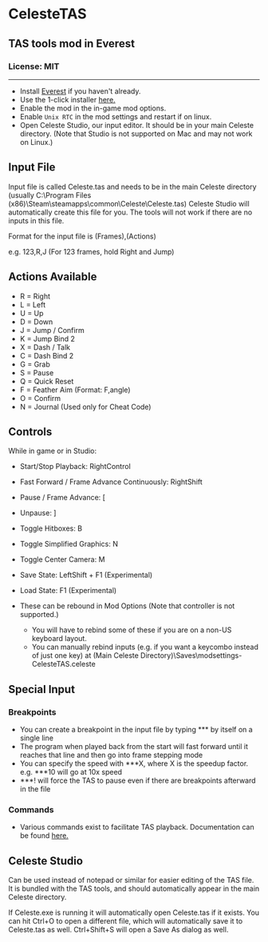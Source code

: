 # CelesteTAS

## TAS tools mod in Everest

### License: MIT

----
- Install [Everest](https://everestapi.github.io/) if you haven't already.
- Use the 1-click installer [here.](https://gamebanana.com/tools/6715)
- Enable the mod in the in-game mod options.
- Enable `Unix RTC` in the mod settings and restart if on linux.
- Open Celeste Studio, our input editor. It should be in your main Celeste directory. (Note that Studio is not supported on Mac and may not work on Linux.)

## Input File
Input file is called Celeste.tas and needs to be in the main Celeste directory (usually C:\Program Files (x86)\Steam\steamapps\common\Celeste\Celeste.tas) Celeste Studio will automatically create this file for you. The tools will not work if there are no inputs in this file.

Format for the input file is (Frames),(Actions)

e.g. 123,R,J (For 123 frames, hold Right and Jump)

## Actions Available
- R = Right
- L = Left
- U = Up
- D = Down
- J = Jump / Confirm
- K = Jump Bind 2
- X = Dash / Talk
- C = Dash Bind 2
- G = Grab
- S = Pause
- Q = Quick Reset
- F = Feather Aim (Format: F,angle)
- O = Confirm
- N = Journal (Used only for Cheat Code)

## Controls
While in game or in Studio:
- Start/Stop Playback: RightControl
- Fast Forward / Frame Advance Continuously: RightShift
- Pause / Frame Advance: [
- Unpause: ]
- Toggle Hitboxes: B
- Toggle Simplified Graphics: N
- Toggle Center Camera: M
- Save State: LeftShift + F1 (Experimental)
- Load State: F1 (Experimental)

- These can be rebound in Mod Options (Note that controller is not supported.)
  - You will have to rebind some of these if you are on a non-US keyboard layout.
  - You can manually rebind inputs (e.g. if you want a keycombo instead of just one key) at (Main Celeste Directory)\Saves\modsettings-CelesteTAS.celeste
  
## Special Input
### Breakpoints
- You can create a breakpoint in the input file by typing *** by itself on a single line
- The program when played back from the start will fast forward until it reaches that line and then go into frame stepping mode
- You can specify the speed with ***X, where X is the speedup factor. e.g. ***10 will go at 10x speed
- ***! will force the TAS to pause even if there are breakpoints afterward in the file

### Commands
- Various commands exist to facilitate TAS playback. Documentation can be found [here.](https://github.com/ShootMe/CelesteTAS/blob/master/Game/Commands.md)
  
## Celeste Studio
Can be used instead of notepad or similar for easier editing of the TAS file. It is bundled with the TAS tools, and should automatically appear in the main Celeste directory.

If Celeste.exe is running it will automatically open Celeste.tas if it exists. You can hit Ctrl+O to open a different file, which will automatically save it to Celeste.tas as well. Ctrl+Shift+S will open a Save As dialog as well.

